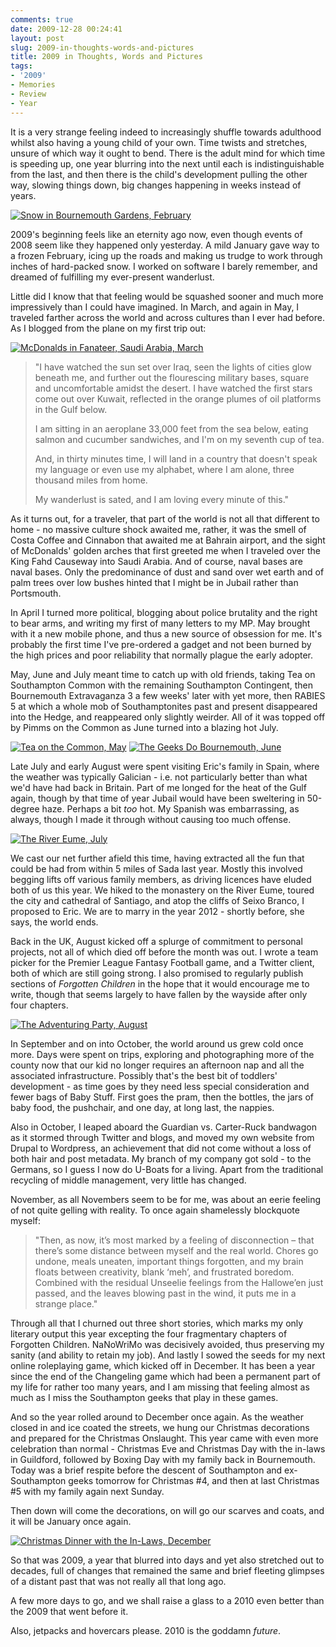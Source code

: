 ```yaml
---
comments: true
date: 2009-12-28 00:24:41
layout: post
slug: 2009-in-thoughts-words-and-pictures
title: 2009 in Thoughts, Words and Pictures
tags:
- '2009'
- Memories
- Review
- Year
---
```


It is a very strange feeling indeed to increasingly shuffle towards adulthood whilst also having a young child of your own.  Time twists and stretches, unsure of which way it ought to bend.  There is the adult mind for which time is speeding up, one year blurring into the next until each is indistinguishable from the last, and then there is the child's development pulling the other way, slowing things down, big changes happening in weeks instead of years.

[![Snow in Bournemouth Gardens, February](/img/blog/2009/12/review-feb-300x225.jpg)](/img/blog/2009/12/review-feb.jpg)

2009's beginning feels like an eternity ago now, even though events of 2008 seem like they happened only yesterday. A mild January gave way to a frozen February, icing up the roads and making us trudge to work through inches of hard-packed snow.  I worked on software I barely remember, and dreamed of fulfilling my ever-present wanderlust.

Little did I know that that feeling would be squashed sooner and much more impressively than I could have imagined.  In March, and again in May, I traveled farther across the world and across cultures than I ever had before.  As I blogged from the plane on my first trip out:

[![McDonalds in Fanateer, Saudi Arabia, March](/img/blog/2009/12/review-mar-300x225.jpg)](/img/blog/2009/12/review-mar.jpg)

> "I have watched the sun set over Iraq, seen the lights of cities glow beneath me, and further out the flourescing military bases, square and uncomfortable amidst the desert. I have watched the first stars come out over Kuwait, reflected in the orange plumes of oil platforms in the Gulf below.
>
> I am sitting in an aeroplane 33,000 feet from the sea below, eating salmon and cucumber sandwiches, and I'm on my seventh cup of tea.
> 
> And, in thirty minutes time, I will land in a country that doesn't speak my language or even use my alphabet, where I am alone, three thousand miles from home.
> 
> My wanderlust is sated, and I am loving every minute of this."

As it turns out, for a traveler, that part of the world is not all that different to home - no massive culture shock awaited me, rather, it was the smell of Costa Coffee and Cinnabon that awaited me at Bahrain airport, and the sight of McDonalds' golden arches that first greeted me when I traveled over the King Fahd Causeway into Saudi Arabia.  And of course, naval bases are naval bases.  Only the predominance of dust and sand over wet earth and of palm trees over low bushes hinted that I might be in Jubail rather than Portsmouth.

In April I turned more political, blogging about police brutality and the right to bear arms, and writing my first of many letters to my MP.  May brought with it a new mobile phone, and thus a new source of obsession for me.  It's probably the first time I've pre-ordered a gadget and not been burned by the high prices and poor reliability that normally plague the early adopter.  

May, June and July meant time to catch up with old friends, taking Tea on Southampton Common with the remaining Southampton Contingent, then Bournemouth Extravaganza 3 a few weeks' later with yet more, then RABIES 5 at which a whole mob of Southamptonites past and present disappeared into the Hedge, and reappeared only slightly weirder.  All of it was topped off by Pimms on the Common as June turned into a blazing hot July.  

[![Tea on the Common, May](/img/blog/2009/12/review-may-300x225.jpg)](/img/blog/2009/12/review-may.jpg) [![The Geeks Do Bournemouth, June](/img/blog/2009/12/review-jun-300x225.jpg)](/img/blog/2009/12/review-jun.jpg)

Late July and early August were spent visiting Eric's family in Spain, where the weather was typically Galician - i.e. not particularly better than what we'd have had back in Britain.  Part of me longed for the heat of the Gulf again, though by that time of year Jubail would have been sweltering in 50-degree haze.  Perhaps a bit _too_ hot.  My Spanish was embarrassing, as always, though I made it through without causing too much offense.

[![The River Eume, July](/img/blog/2009/12/review-jul-300x225.jpg)](/img/blog/2009/12/review-jul.jpg)

We cast our net further afield this time, having extracted all the fun that could be had from within 5 miles of Sada last year.  Mostly this involved begging lifts off various family members, as driving licences have eluded both of us this year.  We hiked to the monastery on the River Eume, toured the city and cathedral of Santiago, and atop the cliffs of Seixo Branco, I proposed to Eric.  We are to marry in the year 2012 - shortly before, she says, the world ends.

Back in the UK, August kicked off a splurge of commitment to personal projects, not all of which died off before the month was out.  I wrote a team picker for the Premier League Fantasy Football game, and a Twitter client, both of which are still going strong.  I also promised to regularly publish sections of _Forgotten Children_ in the hope that it would encourage me to write, though that seems largely to have fallen by the wayside after only four chapters.

[![The Adventuring Party, August](/img/blog/2009/12/review-aug-300x200.jpg)](/img/blog/2009/12/review-aug.jpg)

In September and on into October, the world around us grew cold once more.  Days were spent on trips, exploring and photographing more of the county now that our kid no longer requires an afternoon nap and all the associated infrastructure.  Possibly that's the best bit of toddlers' development - as time goes by they need less special consideration and fewer bags of Baby Stuff.  First goes the pram, then the bottles, the jars of baby food, the pushchair, and one day, at long last, the nappies.

Also in October, I leaped aboard the Guardian vs. Carter-Ruck bandwagon as it stormed through Twitter and blogs, and moved my own website from Drupal to Wordpress, an achievement that did not come without a loss of both hair and post metadata.  My branch of my company got sold - to the Germans, so I guess I now do U-Boats for a living.  Apart from the traditional recycling of middle management, very little has changed.

November, as all Novembers seem to be for me, was about an eerie feeling of not quite gelling with reality.  To once again shamelessly blockquote myself:

> "Then, as now, it’s most marked by a feeling of disconnection – that there’s some distance between myself and the real world. Chores go undone, meals uneaten, important things forgotten, and my brain floats between creativity, blank ‘meh’, and frustrated boredom. Combined with the residual Unseelie feelings from the Hallowe’en just passed, and the leaves blowing past in the wind, it puts me in a strange place."

Through all that I churned out three short stories, which marks my only literary output this year excepting the four fragmentary chapters of Forgotten Children.  NaNoWriMo was decisively avoided, thus preserving my sanity (and ability to retain my job).  And lastly I sowed the seeds for my next online roleplaying game, which kicked off in December.  It has been a year since the end of the Changeling game which had been a permanent part of my life for rather too many years, and I am missing that feeling almost as much as I miss the Southampton geeks that play in these games.

And so the year rolled around to December once again.  As the weather closed in and ice coated the streets, we hung our Christmas decorations and prepared for the Christmas Onslaught.  This year came with even more celebration than normal - Christmas Eve and Christmas Day with the in-laws in Guildford, followed by Boxing Day with my family back in Bournemouth.  Today was a brief respite before the descent of Southampton and ex-Southampton geeks tomorrow for Christmas #4, and then at last Christmas #5 with my family again next Sunday.  

Then down will come the decorations, on will go our scarves and coats, and it will be January once again.

[![Christmas Dinner with the In-Laws, December](/img/blog/2009/12/review-dec2-300x200.jpg)](/img/blog/2009/12/review-dec2.jpg)

So that was 2009, a year that blurred into days and yet also stretched out to decades, full of changes that remained the same and brief fleeting glimpses of a distant past that was not really all that long ago.

A few more days to go, and we shall raise a glass to a 2010 even better than the 2009 that went before it.

Also, jetpacks and hovercars please.  2010 is the goddamn _future_.


